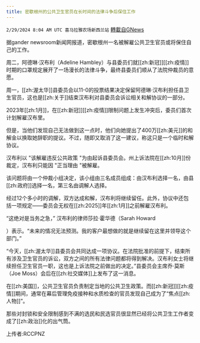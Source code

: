 ```yaml
---
title: 密歇根州的公共卫生官员在长时间的法律斗争后保住工作
---
```

`2/29/2024 8:04 AM UTC 喜马拉雅农场新西兰站` [轉載自GNews](https://gnews.org/articles/2352173)

据gander newsroom新闻网报道，密歇根州一名被解雇公共卫生官员或将保住自己的工作。

周二，阿德琳·汉布利（Adeline Hambley）与县委员们就[[zh:新冠]][[zh:疫情]]时期的口罩规定展开了一场漫长的法律斗争，最终县委员们顺从了法院仲裁员的意愿。

周一，[[zh:渥太华]]县委员会以11-0的投票结果决定保留阿德琳·汉布利担任县卫生官员，这也是[[zh:关于]]结束汉布利对县委员会诉讼相关和解协议的一部分。

2023年[[zh:1月]]，在[[zh:新冠]][[zh:疫情]]限制问题上发生冲突后，委员们首次计划解雇汉布里。

但是，当他们发现自己无法做到这一点时，他们向她提出了400万[[zh:美元]]的和解金以换取她辞职的提议。不过，随即又取消了这一建议，称这只是一个临时和解协议。

汉布利以 "该解雇违反公共政策 "为由起诉县委员会。州上诉法院在[[zh:10月]]份裁定，汉布利只能因 "正当理由 "被解雇。

该问题将由一个仲裁小组决定，该小组由三名成员组成：由汉布利选择一名，由县[[zh:政府]]选择一名，第三名由调解人选择。

经过12个多小时的调解，双方达成和解，汉布利将继续留任。此外，协议中还包括一项规定——委员会无权在[[zh:2025]]年[[zh:1月]]之前解雇汉布利。

“这绝对是当务之急，” 汉布利的律师莎拉·霍华德（Sarah Howard

）表示。“未来的情况无法预测。我的客户最想做的就是继续留在这里并领导这个部门。”

“今天，[[zh:渥太华]]县委员会共同达成一项协议。在法院批准的前提下，结束所有涉及卫生官员的诉讼，双方之间的所有法律问题都将得到解决。汉布利女士将继续担任卫生官员一职，这也是上诉法院之前做出的决定。”县委员会主席乔·莫斯（Joe Moss）会后在[[zh:社交媒体]]上发布了这一消息。

在[[zh:美国]]，公共卫生官员负责制定当地的公共卫生政策。而[[zh:新冠]][[zh:疫情]]期间，通常在幕后管理免疫接种和水质检查的官员发现自己成为了“焦点[[zh:人物]]”。

那些对封锁和安全限制感到不满的选民和民选官员很显然已经将公共卫生工作者变成了[[zh:政治]]化的出气筒。

上传者:RCCPNZ
